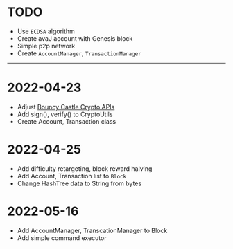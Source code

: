 # TODO
- Use `ECDSA` algorithm
- Create avaJ account with Genesis block
- Simple p2p network
- Create `AccountManager`, `TransactionManager`

---

# 2022-04-23
- Adjust [Bouncy Castle Crypto APIs](https://www.bouncycastle.org/java.html)
- Add sign(), verify() to CryptoUtils
- Create Account, Transaction class

# 2022-04-25
- Add difficulty retargeting, block reward halving
- Add Account, Transaction list to `Block`
- Change HashTree data to String from bytes

# 2022-05-16
- Add AccountManager, TranscationManager to Block
- Add simple command executor



















